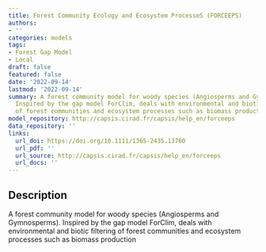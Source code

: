 ```yaml
---
title: Forest Community Ecology and Ecosystem ProcesseS (FORCEEPS)
authors:
- ''
categories: models
tags:
- Forest Gap Model
- Local
draft: false
featured: false
date: '2022-09-14'
lastmod: '2022-09-14'
summary: A forest community model for woody species (Angiosperms and Gymnosperms).
  Inspired by the gap model ForClim, deals with environmental and biotic filtering
  of forest communities and ecosystem processes such as biomass production
model_repository: http://capsis.cirad.fr/capsis/help_en/forceeps
data_repository: ''
links:
  url_doi: https://doi.org/10.1111/1365-2435.13760
  url_pdf: ''
  url_source: http://capsis.cirad.fr/capsis/help_en/forceeps
  url_docs: ''
---
```


## Description

A forest community model for woody species (Angiosperms and Gymnosperms). Inspired by the gap model ForClim, deals with environmental and biotic filtering of forest communities and ecosystem processes such as biomass production

